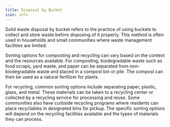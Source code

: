 ```yaml
---
title: Disposal by Bucket
icon: info
---
```


Solid waste disposal by bucket refers to the practice of using buckets to collect and store waste before disposing of it properly. This method is often used in households and small communities where waste management facilities are limited.

Sorting options for composting and recycling can vary based on the context and the resources available. For composting, biodegradable waste such as food scraps, yard waste, and paper can be separated from non-biodegradable waste and placed in a compost bin or pile. The compost can then be used as a natural fertilizer for plants.

For recycling, common sorting options include separating paper, plastic, glass, and metal. These materials can be taken to a recycling center or collected by a recycling service for processing and reuse. Some communities also have curbside recycling programs where residents can place recyclables in designated bins for pickup. The specific sorting options will depend on the recycling facilities available and the types of materials they can process.